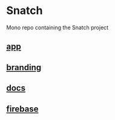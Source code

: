 # Snatch

Mono repo containing the Snatch project

## [app](/packages/app/README.md)

## [branding](/packages/branding/README.md)

## [docs](/packages/docs/README.md)

## [firebase](/packages/firebase/README.md)
